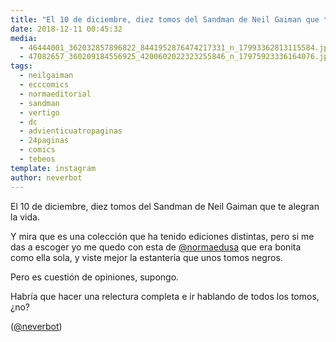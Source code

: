```yaml
---
title: "El 10 de diciembre, diez tomos del Sandman de Neil Gaiman que te alegran la vida"
date: 2018-12-11 00:45:32
media: 
  - 46444001_362032857896822_8441952876474217331_n_17993362813115584.jpg
  - 47082657_360209184556925_4200602022323255846_n_17975923336164076.jpg
tags: 
  - neilgaiman
  - ecccomics
  - normaeditorial
  - sandman
  - vertigo
  - dc
  - advienticuatropaginas
  - 24paginas
  - comics
  - tebeos
template: instagram
author: neverbot
---
```


El 10 de diciembre, diez tomos del Sandman de Neil Gaiman que te alegran la vida.

Y mira que es una colección que ha tenido ediciones distintas, pero si me das a escoger yo me quedo con esta de [@normaedusa](https://instagram.com/normaedusa) que era bonita como ella sola, y viste mejor la estantería que unos tomos negros.

Pero es cuestión de opiniones, supongo.

Habría que hacer una relectura completa e ir hablando de todos los tomos, ¿no?

([@neverbot](https://instagram.com/neverbot))
